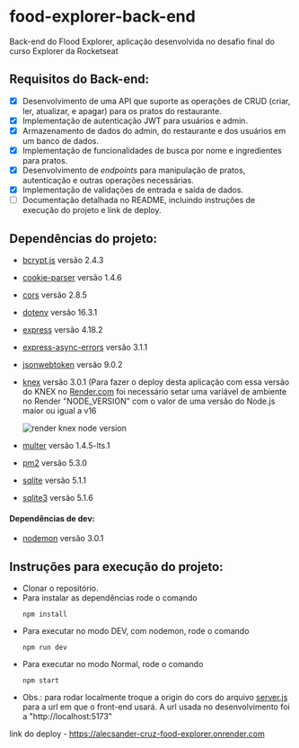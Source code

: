 # food-explorer-back-end

Back-end do Flood Explorer, aplicação desenvolvida no desafio final do curso Explorer da Rocketseat

## Requisitos do Back-end:

-   [x] Desenvolvimento de uma API que suporte as operações de CRUD (criar, ler, atualizar, e apagar) para os pratos do restaurante.
-   [x] Implementação de autenticação JWT para usuários e admin.
-   [x] Armazenamento de dados do admin, do restaurante e dos usuários em um banco de dados.
-   [x] Implementação de funcionalidades de busca por nome e ingredientes para pratos.
-   [x] Desenvolvimento de _endpoints_ para manipulação de pratos, autenticação e outras operações necessárias.
-   [x] Implementação de validações de entrada e saída de dados.
-   [ ] Documentação detalhada no README, incluindo instruções de execução do projeto e link de deploy.

## Dependências do projeto:
  - [bcrypt.js](https://www.npmjs.com/package/bcryptjs) versão 2.4.3
    
  - [cookie-parser](https://www.npmjs.com/package/cookie-parser) versão 1.4.6
    
  - [cors](https://www.npmjs.com/package/cors) versão 2.8.5
    
  - [dotenv](https://www.npmjs.com/package/dotenv) versão 16.3.1
    
  - [express](https://www.npmjs.com/package/express) versão 4.18.2
    
  - [express-async-errors](https://www.npmjs.com/package/express-async-errors) versão 3.1.1
    
  - [jsonwebtoken](https://www.npmjs.com/package/jsonwebtoken) versão 9.0.2
    
  - [knex](https://www.npmjs.com/package/knex) versão 3.0.1 (Para fazer o deploy desta aplicação com essa versão do KNEX no [Render.com](https://render.com/) foi necessário setar uma variável de ambiente no Render "NODE_VERSION" com o valor de uma versão do Node.js maior ou igual a v16

    ![render knex node version](https://github.com/Alecsander-Cruz/food-explorer-back-end/assets/17745018/e602ab61-fed6-4452-b1f2-5033004d2d5a)

    
  - [multer](https://www.npmjs.com/package/multer) versão 1.4.5-lts.1
    
  - [pm2](https://www.npmjs.com/package/pm2) versão 5.3.0
    
  - [sqlite](https://www.npmjs.com/package/sqlite) versão 5.1.1
    
  - [sqlite3](https://www.npmjs.com/package/sqlite3) versão 5.1.6
    

#### Dependências de dev:
  - [nodemon](https://www.npmjs.com/package/nodemon) versão 3.0.1

## Instruções para execução do projeto:

  - Clonar o repositório.
  - Para instalar as dependências rode o comando
    ```
    npm install
    ```
  - Para executar no modo DEV, com nodemon, rode o comando
    ```
    npm run dev
    ```
  - Para executar no modo Normal, rode o comando
    ```
    npm start
    ```
  - Obs.: para rodar localmente troque a origin do cors do arquivo [server.js](src/server.js) para a url em que o front-end usará. A url usada no desenvolvimento foi a "http://localhost:5173"

link do deploy - https://alecsander-cruz-food-explorer.onrender.com
